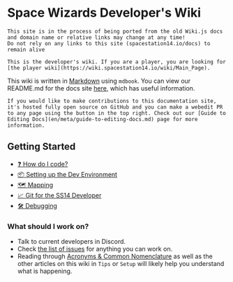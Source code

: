 # Space Wizards Developer's Wiki

```admonish danger "Subject to change"
This site is in the process of being ported from the old Wiki.js docs and domain name or relative links may change at any time!
Do not rely on any links to this site (spacestation14.io/docs) to remain alive
```

```admonish warning "Players beware"
This is the developer's wiki. If you are a player, you are looking for [the player wiki](https://wiki.spacestation14.io/wiki/Main_Page).
```

This wiki is written in [Markdown](https://docs.requarks.io/en/editors/markdown) using `mdbook`. You can view our README.md for the docs site [here](https://github.com/space-wizards/docs/blob/master/README.md), which has useful information.

```admonish info "Making contributions"
If you would like to make contributions to this documentation site, it's hosted fully open source on GitHub and you can make a webedit PR to any page using the button in the top right. Check out our [Guide to Editing Docs](en/meta/guide-to-editing-docs.md) page for more information.
```

## Getting Started

- [❓ How do I code?](en/general-development/setup/howdoicode.md)
- [📦 Setting up the Dev Environment](en/general-development/setup/setting-up-a-development-environment.md)
- [🗺 Mapping](en/space-station-14/mapping.md)
- [📈 Git for the SS14 Developer](en/general-development/setup/git-for-the-ss14-developer.md)
- [🛠 Debugging](en/general-development/tips/debugging.md)

### What should I work on?

* Talk to current developers in Discord.
* Check [the list of issues](https://github.com/space-wizards/space-station-14/issues?q=is%3Aissue+is%3Aopen+sort%3Aupdated-desc) for anything you can work on.
* Reading through [Acronyms & Common Nomenclature](en/general-development/codebase-info/acronyms-and-nomenclature.md) as well as the other articles on this wiki in `Tips` or `Setup` will likely help you understand what is happening.